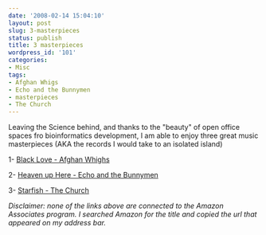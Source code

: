 ```yaml
---
date: '2008-02-14 15:04:10'
layout: post
slug: 3-masterpieces
status: publish
title: 3 masterpieces
wordpress_id: '101'
categories:
- Misc
tags:
- Afghan Whigs
- Echo and the Bunnymen
- masterpieces
- The Church
---
```


Leaving the Science behind, and thanks to the "beauty" of open office spaces fro bioinformatics development, I am able to enjoy three great music masterpieces (AKA the records I would take to an isolated island)

1- [Black Love - Afghan Whighs](http://www.amazon.com/Black-Love-Afghan-Whigs/dp/B000002HLG/ref=pd_bbs_1?ie=UTF8&s=music&qid=1203019110&sr=8-1)

2- [Heaven up Here - Echo and the Bunnymen](http://www.amazon.com/Heaven-Up-Here-Echo-Bunnymen/dp/B0000E2Y8Z/ref=sr_1_2?ie=UTF8&s=music&qid=1203019254&sr=1-2)

3- [Starfish - The Church](http://www.amazon.com/Starfish-Church/dp/B0009NR7VI/ref=sr_1_1?ie=UTF8&s=music&qid=1203019320&sr=1-1)

_Disclaimer: none of the links above are connected to the Amazon Associates program. I searched Amazon for the title and copied the url that appeared on my address bar._
